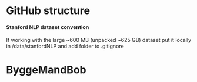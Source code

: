 # GitHub structure
#### Stanford NLP dataset convention
If working with the large ~600 MB (unpacked ~625 GB) dataset put it locally in /data/stanfordNLP and add folder to .gitignore

# ByggeMandBob
